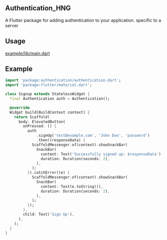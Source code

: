 
## Authentication_HNG

A Flutter package for adding authentication to your application. specific to a server


## Usage

[example/lib/main.dart](example/lib/main.dart)
## Example
```dart
import 'package:authentication/authentication.dart';
import 'package:flutter/material.dart';

class Signup extends StatelessWidget {
  final Authentication auth = Authentication();

  @override
  Widget build(BuildContext context) {
    return Scaffold(
      body: ElevatedButton(
        onPressed: () {
          auth
              .signUp('test@example.com', 'John Doe', 'password')
              .then((responseData) {
            ScaffoldMessenger.of(context).showSnackBar(
              SnackBar(
                content: Text('Successfully signed up: $responseData'),
                duration: Duration(seconds: 2),
              ),
            );
          }).catchError((e) {
            ScaffoldMessenger.of(context).showSnackBar(
              SnackBar(
                content: Text(e.toString()),
                duration: Duration(seconds: 2),
              ),
            );
          });
        },
        child: Text('Sign Up'),
      ),
    );
  }
}

```
